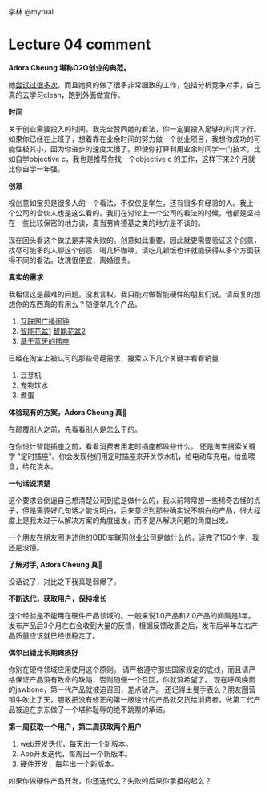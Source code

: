 李林 @myrual

# Lecture 04 comment

**Adora Cheung 堪称O2O创业的典范。**

她[尝试过很多次](http://genius.com/4934774)，而且她真的做了很多非常细致的工作，包括分析竞争对手，自己真的去学习clean，跑到外面做宣传。

**时间**

关于创业需要投入的时间，我完全赞同她的看法，你一定要投入足够的时间才行。 如果你已经在上班了，想着靠在业余时间的努力做一个创业项目，我想你成功的可能性极其小，因为你进步的速度太慢了。即使你打算利用业余时间学一门技术，比如自学objective c，我也是推荐你找一个objective c 的工作，这样下来2个月就比你自学一年强。

**创意**

视创意如宝贝是很多人的一个看法，不仅仅是学生，还有很多有经验的人。我上一个公司的合伙人也是这么看的。我们在讨论上一个公司的看法的时候，他都是坚持在一些比较保密的地方谈，麦当劳肯德基之类的地方是不谈的。 

现在回头看这个做法是非常失败的。创意如此重要，因此就更需要验证这个创意，找尽可能多的人聊这个创意，喝几杯咖啡，请吃几顿饭也许就能获得从多个方面获得不同的看法。玫瑰很便宜，离婚很贵。 

**真实的需求**

我相信这是最难的问题。没发言权。我只能对做智能硬件的朋友们说，请反复的想想你的东西真的有用么？随便举几个产品。

1.  [互联网广播闹钟](http://www.momoda.com/)
2.  [智能花盆1](http://z.jd.com/project/details/6839.html)
    [智能花盆2](http://z.jd.com/project/details/6075.html)
3.  [基于蓝牙的插座](http://www.consmart.cn/cpxq.php?bm=web_cpzx&bid=5&id=8)

已经在淘宝上被认可的那些奇葩需求，搜索以下几个关键字看看销量

1. 豆芽机
2. 宠物饮水
3. 煮蛋

**体验现有的方案，Adora Cheung 真🐂**

在颠覆别人之前，先看看别人是怎么干的。 

在你设计智能插座之前，看看消费者用定时插座都做些什么。 还是淘宝搜索关键字 "定时插座"。你会发现他们用定时插座来开关饮水机，给电动车充电，给鱼喂食，给花浇水。

**一句话说清楚**

这个要求会倒逼自己想清楚公司到底是做什么的，我以前常常想一些稀奇古怪的点子，但是需要好几句话才能说明白，后来意识到那些确实说不明白的产品，很大程度上是我太过于从解决方案的角度出发，而不是从解决问题的角度出发。


一个朋友在朋友圈讲述他的OBD车联网创业公司是做什么的，读完了150个字，我还是没懂。

**了解对手, Adora Cheung 真🐂**

没话说了，对比之下我真是弱爆了。

**不断迭代，获取用户，保持增长**

这个经验是不能用在硬件产品领域的。一般来说1.0产品和2.0产品的间隔是1年。发布产品后3个月左右会收到大量的反馈，根据反馈改善之后，发布后半年左右产品质量应该就已经很稳定了。

**偶尔出错比长期瘫痪好**

你别在硬件领域应用使用这个原则。 请严格遵守那些国家规定的底线，而且请严格保证产品没有致命的缺陷，否则随便一个召回，你就没希望了。 现在呼风唤雨的jawbone，第一代产品就被迫召回，差点破产。 还记得土曼手表么？朋友圈营销牛吹上了天，胆敢把没有修正的第一版设计的产品就交货给消费者，做第二代产品被迫在京东做了一个堪称耻辱的绝不跳票的承诺。

**第一周获取一个用户，第二周获取两个用户**

1.  web开发迭代，每天出一个新版本。
2.  App开发迭代，每周出一个新版本。
3.  硬件开发，每年出一个新版本。

如果你做硬件产品开发，你还迭代么？失败的后果你承担的起么？
